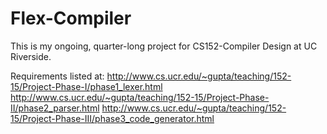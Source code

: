 # Flex-Compiler
This is my ongoing, quarter-long project for CS152-Compiler Design at UC Riverside.

Requirements listed at:
  http://www.cs.ucr.edu/~gupta/teaching/152-15/Project-Phase-I/phase1_lexer.html
  http://www.cs.ucr.edu/~gupta/teaching/152-15/Project-Phase-II/phase2_parser.html
  http://www.cs.ucr.edu/~gupta/teaching/152-15/Project-Phase-III/phase3_code_generator.html
